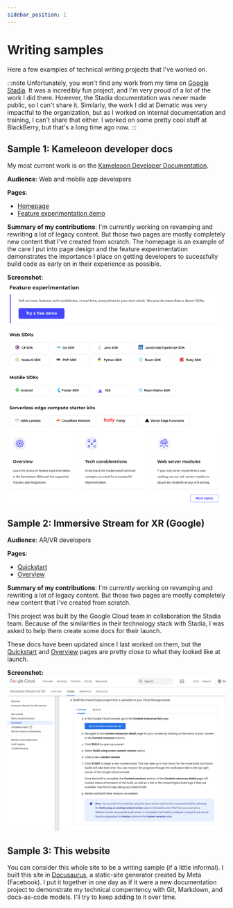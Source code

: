 ```yaml
---
sidebar_position: 1
---
```


# Writing samples

Here a few examples of technical writing projects that I've worked on.

:::note
Unfortunately, you won't find any work from my time on [Google Stadia](https://stadia.google.com/gg/). It was a incredibly fun project, and I'm very proud of a lot of the work I did there. However, the Stadia documentation was never made public, so I can't share it. Similarly, the work I did at Dematic was very impactful to the organization, but as I worked on internal documentation and training, I can't share that either. I worked on some pretty cool stuff at BlackBerry, but that's a long time ago now.
:::

## Sample 1: Kameleoon developer docs

My most current work is on the [Kameleoon Developer Documentation](https://developers.kameleoon.com/).

**Audience**: Web and mobile app developers 

**Pages**: 
* [Homepage](https://developers.kameleoon.com/) 
* [Feature experimentation demo](https://developers.kameleoon.com/feature-management-and-experimentation/demo-feature-experimentation)

**Summary of my contributions**:  I'm currently working on revamping and rewriting a lot of legacy content. But those two pages are mostly completely new content that I've created from scratch.  The homepage is an example of the care I put into page design and the feature experimentation demonstrates the importance I place on getting developers to sucessfully build code as early on in their experience as possible.

**Screenshot**:
![Kameleoon dev docs](./images/kam.png)


## Sample 2: Immersive Stream for XR (Google)

**Audience**: AR/VR developers 

**Pages**: 
* [Quickstart](https://cloud.google.com/immersive-stream/xr/docs/quickstart) 
* [Overview](https://cloud.google.com/immersive-stream/xr/docs/concept)

**Summary of my contributions**:  I'm currently working on revamping and rewriting a lot of legacy content. But those two pages are mostly completely new content that I've created from scratch. 

This project was built by the Google Cloud team in collaboration the Stadia team. Because of the similarities in their technology stack with Stadia, I was asked to help them create some docs for their launch. 

These docs have been updated since I last worked on them, but the [Quickstart](https://cloud.google.com/immersive-stream/xr/docs/quickstart) and [Overview](https://cloud.google.com/immersive-stream/xr/docs/concept) pages are pretty close to what they looked like at launch. 

**Screenshot:**
![Immersive Stream](./images/goog.png)

## Sample 3: This website

You can consider this whole site to be a writing sample (if a little informal). I built this site in [Docusaurus](https://docusaurus.io/), a static-site generator created by Meta (Facebook). I put it together in one day as if it were a new documentation project to demonstrate my technical compentency with Git, Markdown, and docs-as-code models. I'll try to keep adding to it over time. 

